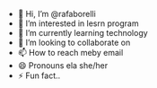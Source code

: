 - 👋 Hi, I’m @rafaborelli
- 👀 I’m interested in lesrn program
- 🌱 I’m currently learning technology
- 💞️ I’m looking to collaborate on
- 📫 How to reach meby email
- 😄 Pronouns ela she/her
- ⚡ Fun fact..

<!---
rafaborelli/rafaborelli is a ✨ special ✨ repository because its `README.md` (this file) appears on your GitHub profile.
You can click the Preview link to take a look at your changes.
--->
